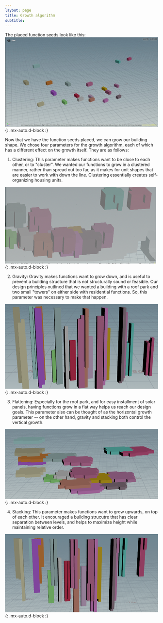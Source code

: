```yaml
---
layout: page
title: Growth algorithm
subtitle: 
---
```

The placed function seeds look like this:
![function seeds](/assets/img/seeds.png){: .mx-auto.d-block :}

Now that we have the function seeds placed, we can grow our building shape. We chose four parameters for the growth algorithm, each of which has a different effect on the growth itself. They are as follows:

1) Clustering: 
This parameter makes functions want to be close to each other, or to "cluster". We wanted our functions to grow in a clustered manner, rather than spread out too far, as it makes for unit shapes that are easier to work with down the line. Clustering essentially creates self-organizing housing units.

![clustering](/assets/img/clustering.png){: .mx-auto.d-block :}

2) Gravity: 
Gravity makes functions want to grow down, and is useful to prevent a building structure that is not structurally sound or feasible. Our design principles outlined that we wanted a building with a roof park and two small "towers" on either side with residential functions. So, this parameter was necessary to make that happen.

![gravity](/assets/img/gravity.png){: .mx-auto.d-block :}

3) Flattening: 
Especially for the roof park, and for easy installment of solar panels, having functions grow in a flat way helps us reach our design goals. This parameter also can be thought of as the horizontal growth parameter -- on the other hand, gravity and stacking both control the vertical growth.

![flattening](/assets/img/flattening.png){: .mx-auto.d-block :}

4) Stacking: 
This parameter makes functions want to grow upwards, on top of each other. It encouraged a building strucutre that has clear separation between levels, and helps to maximize height while maintaining relative order.

![stacking](/assets/img/stacking.png){: .mx-auto.d-block :}